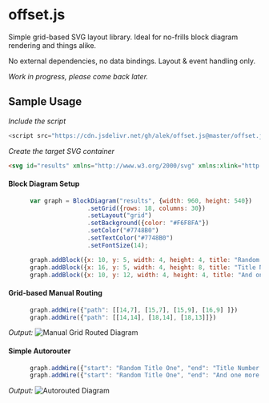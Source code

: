 # offset.js

Simple grid-based SVG layout library. Ideal for no-frills block diagram rendering and things alike. 

No external dependencies, no data bindings. Layout & event handling only. 

*Work in progress, please come back later.*

## Sample Usage ##

*Include the script*
```js
<script src="https://cdn.jsdelivr.net/gh/alek/offset.js@master/offset.js"></script>
```

*Create the target SVG container*
```html
<svg id="results" xmlns="http://www.w3.org/2000/svg" xmlns:xlink="http://www.w3.org/1999/xlink" width="960" height="540"></
```
#### Block Diagram Setup ####

```js
      var graph = BlockDiagram("results", {width: 960, height: 540})
                      .setGrid({rows: 18, columns: 30})
                      .setLayout("grid")
                      .setBackground({color: "#F6F8FA"})
                      .setColor("#7748B0")
                      .setTextColor("#7748B0")
                      .setFontSize(14);

      graph.addBlock({x: 10, y: 5, width: 4, height: 4, title: "Random Title One"})
      graph.addBlock({x: 16, y: 5, width: 4, height: 8, title: "Title Number Two"})
      graph.addBlock({x: 10, y: 12, width: 4, height: 4, title: "And one more for good measure"})
```

#### Grid-based Manual Routing ####

```js
      graph.addWire({"path": [[14,7], [15,7], [15,9], [16,9] ]})
      graph.addWire({"path": [[14,14], [18,14], [18,13]]})
```

*Output:*
![Manual Grid Routed Diagram](https://user-images.githubusercontent.com/54517/82421251-98757480-9a35-11ea-8949-0985955572bb.png)

#### Simple Autorouter ####

```js
      graph.addWire({"start": "Random Title One", "end": "Title Number Two"})
      graph.addWire({"start": "Random Title One", "end": "And one more for good measure"})
```

*Output:*
![Autorouted Diagram](https://user-images.githubusercontent.com/54517/82588428-a5868680-9b4f-11ea-84ee-84563a5912a7.png)
